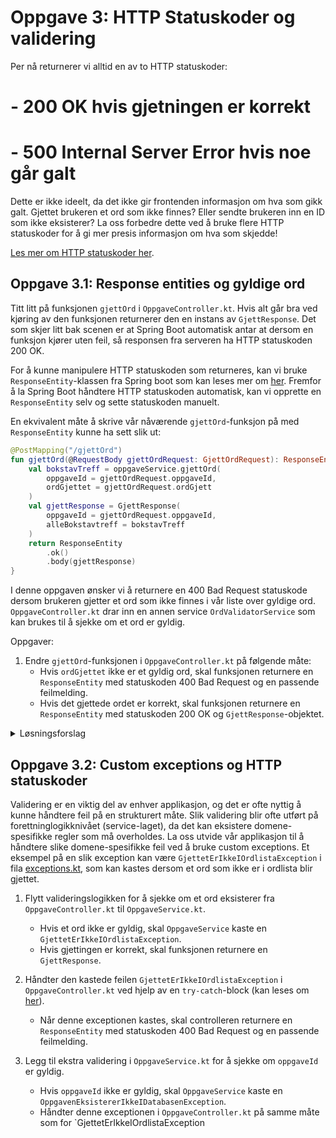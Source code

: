 # Oppgave 3: HTTP Statuskoder og validering

Per nå returnerer vi alltid en av to HTTP statuskoder:
# - 200 OK hvis gjetningen er korrekt
# - 500 Internal Server Error hvis noe går galt

Dette er ikke ideelt, da det ikke gir frontenden informasjon om hva som gikk galt. 
Gjettet brukeren et ord som ikke finnes? Eller sendte brukeren inn en ID som ikke eksisterer?
La oss forbedre dette ved å bruke flere HTTP statuskoder for å gi mer presis informasjon om hva som skjedde!

[Les mer om HTTP statuskoder her](https://developer.mozilla.org/en-US/docs/Web/HTTP/Status).

## Oppgave 3.1: Response entities og gyldige ord
Titt litt på funksjonen `gjettOrd` i `OppgaveController.kt`.
Hvis alt går bra ved kjøring av den funksjonen returnerer den en instans av `GjettResponse`. 
Det som skjer litt bak scenen er at Spring Boot automatisk antar at dersom en funksjon kjører uten feil, så responsen fra serveren ha HTTP statuskoden 200 OK.

For å kunne manipulere HTTP statuskoden som returneres, kan vi bruke `ResponseEntity`-klassen fra Spring boot som kan leses mer om [her](https://docs.spring.io/spring-framework/reference/web/webmvc/mvc-controller/ann-methods/responseentity.html).
Fremfor å la Spring Boot håndtere HTTP statuskoden automatisk, kan vi opprette en `ResponseEntity` selv og sette statuskoden manuelt.

En ekvivalent måte å skrive vår nåværende `gjettOrd`-funksjon på med `ResponseEntity` kunne ha sett slik ut:

```kotlin
@PostMapping("/gjettOrd")
fun gjettOrd(@RequestBody gjettOrdRequest: GjettOrdRequest): ResponseEntity<*> {
    val bokstavTreff = oppgaveService.gjettOrd(
        oppgaveId = gjettOrdRequest.oppgaveId,
        ordGjettet = gjettOrdRequest.ordGjett
    )
    val gjettResponse = GjettResponse(
        oppgaveId = gjettOrdRequest.oppgaveId,
        alleBokstavtreff = bokstavTreff
    )
    return ResponseEntity
        .ok()
        .body(gjettResponse)
}
```

I denne oppgaven ønsker vi å returnere en 400 Bad Request statuskode dersom brukeren gjetter et ord som ikke finnes i vår liste over gyldige ord.
`OppgaveController.kt` drar inn en annen service `OrdValidatorService` som kan brukes til å sjekke om et ord er gyldig.

Oppgaver:
1. Endre `gjettOrd`-funksjonen i `OppgaveController.kt` på følgende måte: 
   - Hvis `ordGjettet` ikke er et gyldig ord, skal funksjonen returnere en `ResponseEntity` med statuskoden 400 Bad Request og en passende feilmelding.
   - Hvis det gjettede ordet er korrekt, skal funksjonen returnere en `ResponseEntity` med statuskoden 200 OK og `GjettResponse`-objektet.

<details>
<summary> Løsningsforslag </summary>

```kotlin
@PostMapping("/gjettOrd")
fun gjettOrd(@RequestBody gjettOrdRequest: GjettOrdRequest): ResponseEntity<*> {
    val gjettetOrd = gjettOrdRequest.ordGjett
    val oppgaveId = gjettOrdRequest.oppgaveId
    val erGjettetOrdGyldig = ordValidatorService.isValid(gjettetOrd)
    if (!erGjettetOrdGyldig) {
        return ResponseEntity
            .badRequest()
            .body("Ordet '${gjettetOrd}' er ikke i ordlista.")
    }
    val bokstavTreff = oppgaveService.gjettOrd(
        oppgaveId = gjettOrdRequest.oppgaveId,
        ordGjettet = gjettOrdRequest.ordGjett
    )
    val gjettResponse = GjettResponse(
        oppgaveId = gjettOrdRequest.oppgaveId,
        alleBokstavtreff = bokstavTreff
    )
    return ResponseEntity
        .ok()
        .body(gjettResponse)
}
```
</details>

## Oppgave 3.2: Custom exceptions og HTTP statuskoder
Validering er en viktig del av enhver applikasjon, og det er ofte nyttig å kunne håndtere feil på en strukturert måte.
Slik validering blir ofte utført på forettninglogikknivået (service-laget), da det kan eksistere domene-spesifikke regler som må overholdes.
La oss utvide vår applikasjon til å håndtere slike domene-spesifikke feil ved å bruke custom exceptions. 
Et eksempel på en slik exception kan være `GjettetErIkkeIOrdlistaException` i fila [exceptions.kt](../server/src/main/kotlin/no/bekk/kordle/server/exceptions/exceptions.kt),
som kan kastes dersom et ord som ikke er i ordlista blir gjettet.

1. Flytt valideringslogikken for å sjekke om et ord eksisterer fra `OppgaveController.kt` til `OppgaveService.kt`.
   - Hvis et ord ikke er gyldig, skal `OppgaveService` kaste en `GjettetErIkkeIOrdlistaException`.
   - Hvis gjettingen er korrekt, skal funksjonen returnere en `GjettResponse`.

2. Håndter den kastede feilen `GjettetErIkkeIOrdlistaException` i `OppgaveController.kt` ved hjelp av en `try-catch`-block (kan leses om [her](https://kotlinlang.org/docs/exceptions.html)).
   - Når denne exceptionen kastes, skal controlleren returnere en `ResponseEntity` med statuskoden 400 Bad Request og en passende feilmelding.

3. Legg til ekstra validering i `OppgaveService.kt` for å sjekke om `oppgaveId` er gyldig.
   - Hvis `oppgaveId` ikke er gyldig, skal `OppgaveService` kaste en `OppgavenEksistererIkkeIDatabasenException`.
   - Håndter denne exceptionen i `OppgaveController.kt` på samme måte som for `GjettetErIkkeIOrdlistaException
